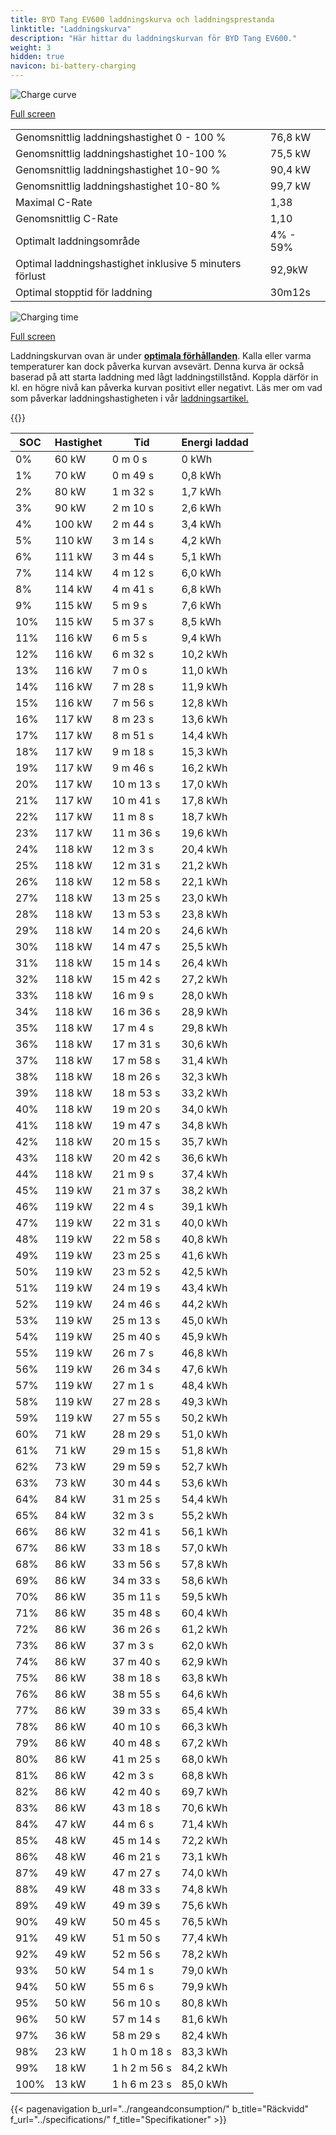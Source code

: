 ```yaml
---
title: BYD Tang EV600 laddningskurva och laddningsprestanda
linktitle: "Laddningskurva"
description: "Här hittar du laddningskurvan för BYD Tang EV600."
weight: 3
hidden: true
navicon: bi-battery-charging
---
```

<!-- markdownlint-disable MD033 -->
<img src="/images/models/byd/tang/tang_ev600/chargingcurve.svg" alt="Charge curve" class="img-fluid">

[Full screen](/images/models/byd/tang/tang_ev600/chargingcurve.svg)


<table class="table table-striped border">
<tbody>
<tr>
<td>Genomsnittlig laddningshastighet 0 - 100 %</td><td>76,8 kW</td>
</tr>
<tr>
<td>Genomsnittlig laddningshastighet 10-100 %</td><td>75,5 kW</td>
</tr>
<tr>
<td>Genomsnittlig laddningshastighet 10-90 %</td><td>90,4 kW</td>
</tr>
<tr>
<td>Genomsnittlig laddningshastighet 10-80 %</td><td>99,7 kW</td>
</tr>
<tr>
<td>Maximal C-Rate</td><td>1,38</td>
</tr>
<tr>
<td>Genomsnittlig C-Rate</td><td>1,10</td>
</tr>
<tr>
<td>Optimalt laddningsområde</td><td>4% - 59%</td>
</tr>
<tr>
<td>Optimal laddningshastighet inklusive 5 minuters förlust</td><td>92,9kW</td>
</tr>
<tr>
<td>Optimal stopptid för laddning</td><td>30m12s</td>
</tr>
</tbody>
</table>
<img src="/images/models/byd/tang/tang_ev600/chargingtime.svg" alt="Charging time" class="img-fluid">

[Full screen](/images/models/byd/tang/tang_ev600/chargingtime.svg)


Laddningskurvan ovan är under **[optimala förhållanden](../../../../../technology/battery/charging/#temperatur)**. Kalla eller varma temperaturer kan dock påverka kurvan avsevärt. Denna kurva är också baserad på att starta laddning med lågt laddningstillstånd. Koppla därför in kl. en högre nivå kan påverka kurvan positivt eller negativt. Läs mer om vad som påverkar laddningshastigheten i vår [laddningsartikel.](../../../../../technology/battery/charging/)


{{<evkxdisplayaddarticle />}}
<table class="table table-striped border">
<thead>
<tr><th>SOC</th><th>Hastighet</th><th>Tid</th><th>Energi laddad</th></tr>
</thead>
<tbody>
<tr>
<td>0%</td><td>60 kW</td><td> 0 m 0 s </td><td>0 kWh </td>
</tr>
<tr>
<td>1%</td><td>70 kW</td><td> 0 m 49 s </td><td>0,8 kWh </td>
</tr>
<tr>
<td>2%</td><td>80 kW</td><td> 1 m 32 s </td><td>1,7 kWh </td>
</tr>
<tr>
<td>3%</td><td>90 kW</td><td> 2 m 10 s </td><td>2,6 kWh </td>
</tr>
<tr>
<td>4%</td><td>100 kW</td><td> 2 m 44 s </td><td>3,4 kWh </td>
</tr>
<tr>
<td>5%</td><td>110 kW</td><td> 3 m 14 s </td><td>4,2 kWh </td>
</tr>
<tr>
<td>6%</td><td>111 kW</td><td> 3 m 44 s </td><td>5,1 kWh </td>
</tr>
<tr>
<td>7%</td><td>114 kW</td><td> 4 m 12 s </td><td>6,0 kWh </td>
</tr>
<tr>
<td>8%</td><td>114 kW</td><td> 4 m 41 s </td><td>6,8 kWh </td>
</tr>
<tr>
<td>9%</td><td>115 kW</td><td> 5 m 9 s </td><td>7,6 kWh </td>
</tr>
<tr>
<td>10%</td><td>115 kW</td><td> 5 m 37 s </td><td>8,5 kWh </td>
</tr>
<tr>
<td>11%</td><td>116 kW</td><td> 6 m 5 s </td><td>9,4 kWh </td>
</tr>
<tr>
<td>12%</td><td>116 kW</td><td> 6 m 32 s </td><td>10,2 kWh </td>
</tr>
<tr>
<td>13%</td><td>116 kW</td><td> 7 m 0 s </td><td>11,0 kWh </td>
</tr>
<tr>
<td>14%</td><td>116 kW</td><td> 7 m 28 s </td><td>11,9 kWh </td>
</tr>
<tr>
<td>15%</td><td>116 kW</td><td> 7 m 56 s </td><td>12,8 kWh </td>
</tr>
<tr>
<td>16%</td><td>117 kW</td><td> 8 m 23 s </td><td>13,6 kWh </td>
</tr>
<tr>
<td>17%</td><td>117 kW</td><td> 8 m 51 s </td><td>14,4 kWh </td>
</tr>
<tr>
<td>18%</td><td>117 kW</td><td> 9 m 18 s </td><td>15,3 kWh </td>
</tr>
<tr>
<td>19%</td><td>117 kW</td><td> 9 m 46 s </td><td>16,2 kWh </td>
</tr>
<tr>
<td>20%</td><td>117 kW</td><td> 10 m 13 s </td><td>17,0 kWh </td>
</tr>
<tr>
<td>21%</td><td>117 kW</td><td> 10 m 41 s </td><td>17,8 kWh </td>
</tr>
<tr>
<td>22%</td><td>117 kW</td><td> 11 m 8 s </td><td>18,7 kWh </td>
</tr>
<tr>
<td>23%</td><td>117 kW</td><td> 11 m 36 s </td><td>19,6 kWh </td>
</tr>
<tr>
<td>24%</td><td>118 kW</td><td> 12 m 3 s </td><td>20,4 kWh </td>
</tr>
<tr>
<td>25%</td><td>118 kW</td><td> 12 m 31 s </td><td>21,2 kWh </td>
</tr>
<tr>
<td>26%</td><td>118 kW</td><td> 12 m 58 s </td><td>22,1 kWh </td>
</tr>
<tr>
<td>27%</td><td>118 kW</td><td> 13 m 25 s </td><td>23,0 kWh </td>
</tr>
<tr>
<td>28%</td><td>118 kW</td><td> 13 m 53 s </td><td>23,8 kWh </td>
</tr>
<tr>
<td>29%</td><td>118 kW</td><td> 14 m 20 s </td><td>24,6 kWh </td>
</tr>
<tr>
<td>30%</td><td>118 kW</td><td> 14 m 47 s </td><td>25,5 kWh </td>
</tr>
<tr>
<td>31%</td><td>118 kW</td><td> 15 m 14 s </td><td>26,4 kWh </td>
</tr>
<tr>
<td>32%</td><td>118 kW</td><td> 15 m 42 s </td><td>27,2 kWh </td>
</tr>
<tr>
<td>33%</td><td>118 kW</td><td> 16 m 9 s </td><td>28,0 kWh </td>
</tr>
<tr>
<td>34%</td><td>118 kW</td><td> 16 m 36 s </td><td>28,9 kWh </td>
</tr>
<tr>
<td>35%</td><td>118 kW</td><td> 17 m 4 s </td><td>29,8 kWh </td>
</tr>
<tr>
<td>36%</td><td>118 kW</td><td> 17 m 31 s </td><td>30,6 kWh </td>
</tr>
<tr>
<td>37%</td><td>118 kW</td><td> 17 m 58 s </td><td>31,4 kWh </td>
</tr>
<tr>
<td>38%</td><td>118 kW</td><td> 18 m 26 s </td><td>32,3 kWh </td>
</tr>
<tr>
<td>39%</td><td>118 kW</td><td> 18 m 53 s </td><td>33,2 kWh </td>
</tr>
<tr>
<td>40%</td><td>118 kW</td><td> 19 m 20 s </td><td>34,0 kWh </td>
</tr>
<tr>
<td>41%</td><td>118 kW</td><td> 19 m 47 s </td><td>34,8 kWh </td>
</tr>
<tr>
<td>42%</td><td>118 kW</td><td> 20 m 15 s </td><td>35,7 kWh </td>
</tr>
<tr>
<td>43%</td><td>118 kW</td><td> 20 m 42 s </td><td>36,6 kWh </td>
</tr>
<tr>
<td>44%</td><td>118 kW</td><td> 21 m 9 s </td><td>37,4 kWh </td>
</tr>
<tr>
<td>45%</td><td>119 kW</td><td> 21 m 37 s </td><td>38,2 kWh </td>
</tr>
<tr>
<td>46%</td><td>119 kW</td><td> 22 m 4 s </td><td>39,1 kWh </td>
</tr>
<tr>
<td>47%</td><td>119 kW</td><td> 22 m 31 s </td><td>40,0 kWh </td>
</tr>
<tr>
<td>48%</td><td>119 kW</td><td> 22 m 58 s </td><td>40,8 kWh </td>
</tr>
<tr>
<td>49%</td><td>119 kW</td><td> 23 m 25 s </td><td>41,6 kWh </td>
</tr>
<tr>
<td>50%</td><td>119 kW</td><td> 23 m 52 s </td><td>42,5 kWh </td>
</tr>
<tr>
<td>51%</td><td>119 kW</td><td> 24 m 19 s </td><td>43,4 kWh </td>
</tr>
<tr>
<td>52%</td><td>119 kW</td><td> 24 m 46 s </td><td>44,2 kWh </td>
</tr>
<tr>
<td>53%</td><td>119 kW</td><td> 25 m 13 s </td><td>45,0 kWh </td>
</tr>
<tr>
<td>54%</td><td>119 kW</td><td> 25 m 40 s </td><td>45,9 kWh </td>
</tr>
<tr>
<td>55%</td><td>119 kW</td><td> 26 m 7 s </td><td>46,8 kWh </td>
</tr>
<tr>
<td>56%</td><td>119 kW</td><td> 26 m 34 s </td><td>47,6 kWh </td>
</tr>
<tr>
<td>57%</td><td>119 kW</td><td> 27 m 1 s </td><td>48,4 kWh </td>
</tr>
<tr>
<td>58%</td><td>119 kW</td><td> 27 m 28 s </td><td>49,3 kWh </td>
</tr>
<tr>
<td>59%</td><td>119 kW</td><td> 27 m 55 s </td><td>50,2 kWh </td>
</tr>
<tr>
<td>60%</td><td>71 kW</td><td> 28 m 29 s </td><td>51,0 kWh </td>
</tr>
<tr>
<td>61%</td><td>71 kW</td><td> 29 m 15 s </td><td>51,8 kWh </td>
</tr>
<tr>
<td>62%</td><td>73 kW</td><td> 29 m 59 s </td><td>52,7 kWh </td>
</tr>
<tr>
<td>63%</td><td>73 kW</td><td> 30 m 44 s </td><td>53,6 kWh </td>
</tr>
<tr>
<td>64%</td><td>84 kW</td><td> 31 m 25 s </td><td>54,4 kWh </td>
</tr>
<tr>
<td>65%</td><td>84 kW</td><td> 32 m 3 s </td><td>55,2 kWh </td>
</tr>
<tr>
<td>66%</td><td>86 kW</td><td> 32 m 41 s </td><td>56,1 kWh </td>
</tr>
<tr>
<td>67%</td><td>86 kW</td><td> 33 m 18 s </td><td>57,0 kWh </td>
</tr>
<tr>
<td>68%</td><td>86 kW</td><td> 33 m 56 s </td><td>57,8 kWh </td>
</tr>
<tr>
<td>69%</td><td>86 kW</td><td> 34 m 33 s </td><td>58,6 kWh </td>
</tr>
<tr>
<td>70%</td><td>86 kW</td><td> 35 m 11 s </td><td>59,5 kWh </td>
</tr>
<tr>
<td>71%</td><td>86 kW</td><td> 35 m 48 s </td><td>60,4 kWh </td>
</tr>
<tr>
<td>72%</td><td>86 kW</td><td> 36 m 26 s </td><td>61,2 kWh </td>
</tr>
<tr>
<td>73%</td><td>86 kW</td><td> 37 m 3 s </td><td>62,0 kWh </td>
</tr>
<tr>
<td>74%</td><td>86 kW</td><td> 37 m 40 s </td><td>62,9 kWh </td>
</tr>
<tr>
<td>75%</td><td>86 kW</td><td> 38 m 18 s </td><td>63,8 kWh </td>
</tr>
<tr>
<td>76%</td><td>86 kW</td><td> 38 m 55 s </td><td>64,6 kWh </td>
</tr>
<tr>
<td>77%</td><td>86 kW</td><td> 39 m 33 s </td><td>65,4 kWh </td>
</tr>
<tr>
<td>78%</td><td>86 kW</td><td> 40 m 10 s </td><td>66,3 kWh </td>
</tr>
<tr>
<td>79%</td><td>86 kW</td><td> 40 m 48 s </td><td>67,2 kWh </td>
</tr>
<tr>
<td>80%</td><td>86 kW</td><td> 41 m 25 s </td><td>68,0 kWh </td>
</tr>
<tr>
<td>81%</td><td>86 kW</td><td> 42 m 3 s </td><td>68,8 kWh </td>
</tr>
<tr>
<td>82%</td><td>86 kW</td><td> 42 m 40 s </td><td>69,7 kWh </td>
</tr>
<tr>
<td>83%</td><td>86 kW</td><td> 43 m 18 s </td><td>70,6 kWh </td>
</tr>
<tr>
<td>84%</td><td>47 kW</td><td> 44 m 6 s </td><td>71,4 kWh </td>
</tr>
<tr>
<td>85%</td><td>48 kW</td><td> 45 m 14 s </td><td>72,2 kWh </td>
</tr>
<tr>
<td>86%</td><td>48 kW</td><td> 46 m 21 s </td><td>73,1 kWh </td>
</tr>
<tr>
<td>87%</td><td>49 kW</td><td> 47 m 27 s </td><td>74,0 kWh </td>
</tr>
<tr>
<td>88%</td><td>49 kW</td><td> 48 m 33 s </td><td>74,8 kWh </td>
</tr>
<tr>
<td>89%</td><td>49 kW</td><td> 49 m 39 s </td><td>75,6 kWh </td>
</tr>
<tr>
<td>90%</td><td>49 kW</td><td> 50 m 45 s </td><td>76,5 kWh </td>
</tr>
<tr>
<td>91%</td><td>49 kW</td><td> 51 m 50 s </td><td>77,4 kWh </td>
</tr>
<tr>
<td>92%</td><td>49 kW</td><td> 52 m 56 s </td><td>78,2 kWh </td>
</tr>
<tr>
<td>93%</td><td>50 kW</td><td> 54 m 1 s </td><td>79,0 kWh </td>
</tr>
<tr>
<td>94%</td><td>50 kW</td><td> 55 m 6 s </td><td>79,9 kWh </td>
</tr>
<tr>
<td>95%</td><td>50 kW</td><td> 56 m 10 s </td><td>80,8 kWh </td>
</tr>
<tr>
<td>96%</td><td>50 kW</td><td> 57 m 14 s </td><td>81,6 kWh </td>
</tr>
<tr>
<td>97%</td><td>36 kW</td><td> 58 m 29 s </td><td>82,4 kWh </td>
</tr>
<tr>
<td>98%</td><td>23 kW</td><td>1 h 0 m 18 s </td><td>83,3 kWh </td>
</tr>
<tr>
<td>99%</td><td>18 kW</td><td>1 h 2 m 56 s </td><td>84,2 kWh </td>
</tr>
<tr>
<td>100%</td><td>13 kW</td><td>1 h 6 m 23 s </td><td>85,0 kWh </td>
</tr>
</tbody>
</table>


{{< pagenavigation b_url="../rangeandconsumption/" b_title="Räckvidd" f_url="../specifications/" f_title="Specifikationer" >}}
